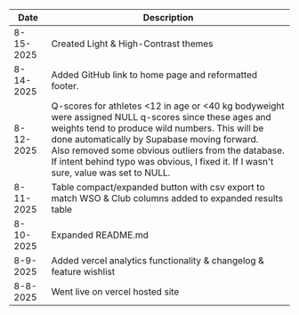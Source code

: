 | Date              | Description                          |
| ----------------- | ---------------------------------- |
| 8-15-2025         | Created Light & High-Contrast themes |
| 8-14-2025         | Added GitHub link to home page and reformatted footer. |
| 8-12-2025         | Q-scores for athletes <12 in age or <40 kg bodyweight were assigned NULL q-scores since these ages and weights tend to produce wild numbers. This will be done automatically by Supabase moving forward. <br> Also removed some obvious outliers from the database. If intent behind typo was obvious, I fixed it. If I wasn't sure, value was set to NULL.|
| 8-11-2025         | Table compact/expanded button with csv export to match WSO & Club columns added to expanded results table|
| 8-10-2025         | Expanded README.md |
| 8-9-2025          | Added vercel analytics functionality & changelog & feature wishlist|
| 8-8-2025          | Went live on vercel hosted site   |
